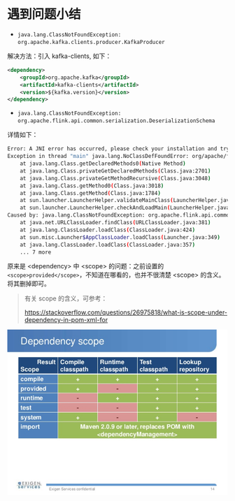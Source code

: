 #  遇到问题小结



- `java.lang.ClassNotFoundException: org.apache.kafka.clients.producer.KafkaProducer`

解决方法：引入 kafka-clients, 如下：

```xml
<dependency>
    <groupId>org.apache.kafka</groupId>
    <artifactId>kafka-clients</artifactId>
    <version>${kafka.version}</version>
</dependency>
```



- `java.lang.ClassNotFoundException: org.apache.flink.api.common.serialization.DeserializationSchema`

详情如下：

```bash
Error: A JNI error has occurred, please check your installation and try again
Exception in thread "main" java.lang.NoClassDefFoundError: org/apache/flink/api/common/serialization/DeserializationSchema
	at java.lang.Class.getDeclaredMethods0(Native Method)
	at java.lang.Class.privateGetDeclaredMethods(Class.java:2701)
	at java.lang.Class.privateGetMethodRecursive(Class.java:3048)
	at java.lang.Class.getMethod0(Class.java:3018)
	at java.lang.Class.getMethod(Class.java:1784)
	at sun.launcher.LauncherHelper.validateMainClass(LauncherHelper.java:544)
	at sun.launcher.LauncherHelper.checkAndLoadMain(LauncherHelper.java:526)
Caused by: java.lang.ClassNotFoundException: org.apache.flink.api.common.serialization.DeserializationSchema
	at java.net.URLClassLoader.findClass(URLClassLoader.java:381)
	at java.lang.ClassLoader.loadClass(ClassLoader.java:424)
	at sun.misc.Launcher$AppClassLoader.loadClass(Launcher.java:349)
	at java.lang.ClassLoader.loadClass(ClassLoader.java:357)
	... 7 more
```

原来是 \<dependency> 中 \<scope> 的问题：之前设置的 `<scope>provided</scope>`，不知道在哪看的，也并不很清楚 \<scope> 的含义。将其删掉即可。

> 有关 scope 的含义，可参考：
>
> https://stackoverflow.com/questions/26975818/what-is-scope-under-dependency-in-pom-xml-for

![scope](https://github.com/JiaoXR/Framework/blob/master/pics/flink/scope.jpg)

